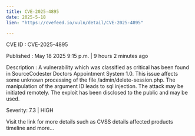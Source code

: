 ```yaml
---
title: CVE-2025-4895
date: 2025-5-18
lien: "https://cvefeed.io/vuln/detail/CVE-2025-4895"

---
```


CVE ID : CVE-2025-4895

Published :  May 18
2025
9:15 p.m. | 9 hours
2 minutes ago

Description : A vulnerability
which was classified as critical
has been found in SourceCodester Doctors Appointment System 1.0. This issue affects some unknown processing of the file /admin/delete-session.php. The manipulation of the argument ID leads to sql injection. The attack may be initiated remotely. The exploit has been disclosed to the public and may be used.

Severity: 7.3 | HIGH

Visit the link for more details
such as CVSS details
affected products
timeline
and more...
